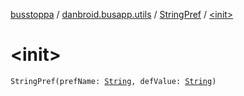 [busstoppa](../../index.md) / [danbroid.busapp.utils](../index.md) / [StringPref](index.md) / [&lt;init&gt;](./-init-.md)

# &lt;init&gt;

`StringPref(prefName: `[`String`](https://kotlinlang.org/api/latest/jvm/stdlib/kotlin/-string/index.html)`, defValue: `[`String`](https://kotlinlang.org/api/latest/jvm/stdlib/kotlin/-string/index.html)`)`